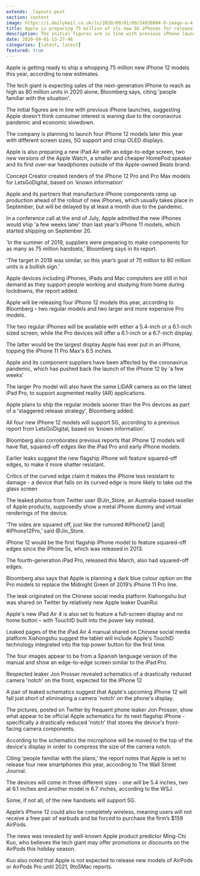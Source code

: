 ```yaml
---
extends: _layouts.post
section: content
image: https://i.dailymail.co.uk/1s/2020/09/01/09/24030804-0-image-a-4_1598950295322.jpg 
title: Apple is preparing 75 million of its new 5G iPhones for release 
description: The initial figures are in line with previous iPhone launches, suggesting Apple doesnt think consumer interest is waning due to the coronavirus pandemic and economic slowdown. 
date: 2020-09-01-13-27-46 
categories: [latest, latest] 
featured: true 
--- 
```

Apple is getting ready to ship a whopping 75 million new iPhone 12 models this year, according to new estimates. 

The tech giant is expecting sales of the next-generation iPhone to reach as high as 80 million units in 2020 alone, Bloomberg says, citing 'people familiar with the situation'. 

The initial figures are in line with previous iPhone launches, suggesting Apple doesn't think consumer interest is waning due to the coronavirus pandemic and economic slowdown. 

The company is planning to launch four iPhone 12 models later this year with different screen sizes, 5G support and crisp OLED displays.    

Apple is also preparing a new iPad Air with an edge-to-edge screen, two new versions of the Apple Watch, a smaller and cheaper HomePod speaker and its first over-ear headphones outside of the Apple-owned Beats brand.  

Concept Creator created renders of the iPhone 12 Pro and Pro Max models for LetsGoDigital, based on 'known information'

Apple and its partners that manufacture iPhone components ramp up production ahead of the rollout of new iPhones, which usually takes place in September, but will be delayed by at least a month due to the pandemic. 

In a conference call at the end of July, Apple admitted the new iPhones would ship 'a few weeks later' than last year’s iPhone 11 models, which started shipping on September 20. 

'In the summer of 2019, suppliers were preparing to make components for as many as 75 million handsets,' Bloomberg says in its report. 

'The target in 2018 was similar, so this year’s goal of 75 million to 80 million units is a bullish sign.'

Apple devices including iPhones, iPads and Mac computers are still in hot demand as they support people working and studying from home during lockdowns, the report added. 

Apple will be releasing four iPhone 12 models this year, according to Bloomberg – two regular models and two larger and more expensive Pro models.  

The two regular iPhones will be available with either a 5.4-inch or a 6.1-inch sized screen, while the Pro devices will offer a 6.1-inch or a 6.7-inch display.

The latter would be the largest display Apple has ever put in an iPhone, topping the iPhone 11 Pro Max's 6.5 inches. 

Apple and its component suppliers have been affected by the coronavirus pandemic, which has pushed back the launch of the iPhone 12 by 'a few weeks'

The larger Pro model will also have the same LIDAR camera as on the latest iPad Pro, to support augmented reality (AR) applications. 

Apple plans to ship the regular models sooner than the Pro devices as part of a 'staggered release strategy', Bloomberg added.    

All four new iPhone 12 models will support 5G, according to a previous report from LetsGoDigital, based on ‘known information’.   

Bloomberg also corroborates previous reports that iPhone 12 models will have flat, squared-off edges like the iPad Pro and early iPhone models.

Earlier leaks suggest the new flagship iPhone will feature squared-off edges, to make it more shatter resistant. 

Critics of the curved edge claim it makes the iPhone less resistant to damage - a device that falls on its curved edge is more likely to take out the glass screen 

The leaked photos from Twitter user @Jin_Store, an Australia-based reseller of Apple products, supposedly show a metal iPhone dummy and virtual renderings of the device.

‘The sides are squared off, just like the rumored #iPhone12 [and] #iPhone12Pro,’ said @Jin_Store.

iPhone 12 would be the first flagship iPhone model to feature squared-off edges since the iPhone 5s, which was released in 2013.

The fourth-generation iPad Pro, released this March, also had squared-off edges.  

Bloomberg also says that Apple is planning a dark blue colour option on the Pro models to replace the Midnight Green of 2019’s iPhone 11 Pro line. 

The leak originated on the Chinese social media platform Xiahongshu but was shared on Twitter by relatively new Apple leaker DuanRui 

Apple's new iPad Air 4 is also set to feature a full-screen display and no home button – with TouchID built into the power key instead. 

Leaked pages of the the iPad Air 4 manual shared on Chinese social media platform Xiahongshu suggest the tablet will include Apple's TouchID technology integrated into the top power button for the first time.  

The four images appear to be from a Spanish language version of the manual and show an edge-to-edge screen similar to the iPad Pro.   

Respected leaker Jon Prosser revealed schematics of a drastically reduced camera 'notch' on the front, expected for the iPhone 12

A pair of leaked schematics suggest that Apple's upcoming iPhone 12 will fall just short of eliminating a camera 'notch' on the phone's display.

The pictures, posted on Twitter by frequent phone leaker Jon Prosser, show what appear to be official Apple schematics for its next flagship iPhone - specifically a drastically reduced 'notch' that stores the device's front-facing camera components.

According to the schematics the microphone will be moved to the top of the device's display in order to compress the size of the camera notch.

Citing ‘people familiar with the plans,’ the report notes that Apple is set to release four new smartphones this year, according to The Wall Street Journal.

The devices will come in three different sizes - one will be 5.4 inches, two at 6.1 inches and another model is 6.7 inches, according to the WSJ. 

Some, if not all, of the new handsets will support 5G. 

Apple’s iPhone 12 could also be completely wireless, meaning users will not receive a free pair of earbuds and be forced to purchase the firm’s $159 AirPods.

The news was revealed by well-known Apple product predictor Ming-Chi Kuo, who believes the tech giant may offer promotions or discounts on the AirPods this holiday season.

Kuo also noted that Apple is not expected to release new models of AirPods or AirPods Pro until 2021, 9to5Mac reports. 

